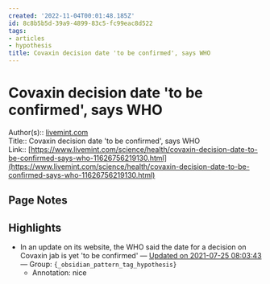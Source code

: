 ```yaml
---
created: '2022-11-04T00:01:48.185Z'
id: 8c8b5b5d-39a9-4899-83c5-fc99eac8d522
tags:
- articles
- hypothesis
title: Covaxin decision date 'to be confirmed', says WHO
---
```

   
# Covaxin decision date 'to be confirmed', says WHO   
   
Author(s):: [livemint.com]()   
Title:: Covaxin decision date 'to be confirmed', says WHO   
Link:: [https://www.livemint.com/science/health/covaxin-decision-date-to-be-confirmed-says-who-11626756219130.html](https://www.livemint.com/science/health/covaxin-decision-date-to-be-confirmed-says-who-11626756219130.html)   
   
## Page Notes   
## Highlights   
   
- In an update on its website, the WHO said the date for a decision on Covaxin jab is yet 'to be confirmed'  — [Updated on 2021-07-25 08:03:43](https://hyp.is/W8GP4u1AEeui-bOU5COQyw/www.livemint.com/science/health/covaxin-decision-date-to-be-confirmed-says-who-11626756219130.html) — Group: `{_obsidian_pattern_tag_hypothesis}`   
    - Annotation: nice